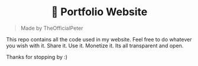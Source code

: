 <h1 align=center>🌱 Portfolio Website</h1>

> Made by TheOfficialPeter

This repo contains all the code used in my website. Feel free to do whatever you wish with it. Share it. Use it. Monetize it. Its all transparent and open. 

Thanks for stopping by :)

